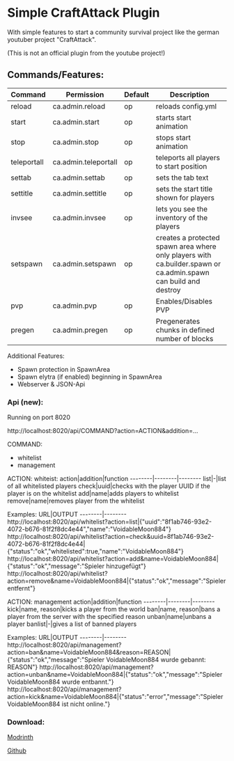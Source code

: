 # Simple CraftAttack Plugin

With simple features to start a community survival project like the german youtuber project "CraftAttack".

(This is not an official plugin from the youtube project!)

## Commands/Features:

Command | Permission | Default | Description
-------- | -------- | -------- | --------
reload | ca.admin.reload | op | reloads config.yml
start | ca.admin.start | op | starts start animation
stop | ca.admin.stop | op | stops start animation
teleportall | ca.admin.teleportall | op | teleports all players to start position
settab | ca.admin.settab | op | sets the tab text
settitle | ca.admin.settitle | op | sets the start title shown for players
invsee | ca.admin.invsee | op | lets you see the inventory of the players
setspawn | ca.admin.setspawn | op | creates a protected spawn area where only players with ca.builder.spawn or ca.admin.spawn can build and destroy
pvp | ca.admin.pvp | op | Enables/Disables PVP
pregen | ca.admin.pregen | op | Pregenerates chunks in defined number of blocks

Additional Features:
- Spawn protection in SpawnArea
- Spawn elytra (if enabled) beginning in SpawnArea
- Webserver & JSON-Api

### Api (new):
Running on port 8020

http://localhost:8020/api/COMMAND?action=ACTION&addition=...

COMMAND:
- whitelist
- management

ACTION: whiteist:
action|addition|function
--------|--------|--------
list|-|list of all whitelisted players
check|uuid|checks with the player UUID if the player is on the whitelist
add|name|adds players to whitelist
remove|name|removes player from the whitelist

Examples:
URL|OUTPUT
--------|--------
http://localhost:8020/api/whitelist?action=list|{"uuid":"8f1ab746-93e2-4072-b676-81f2f8dc4e44","name":"VoidableMoon884"}
http://localhost:8020/api/whitelist?action=check&uuid=8f1ab746-93e2-4072-b676-81f2f8dc4e44|{"status":"ok","whitelisted":true,"name":"VoidableMoon884"}
http://localhost:8020/api/whitelist?action=add&name=VoidableMoon884|{"status":"ok","message":"Spieler hinzugefügt"}
http://localhost:8020/api/whitelist?action=remove&name=VoidableMoon884|{"status":"ok","message":"Spieler entfernt"}

ACTION: management
action|addition|function
--------|--------|--------
kick|name, reason|kicks a player from the world
ban|name, reason|bans a player from the server with the specified reason
unban|name|unbans a player
banlist|-|gives a list of banned players

Examples:
URL|OUTPUT
--------|--------
http://localhost:8020/api/management?action=ban&name=VoidableMoon884&reason=REASON|{"status":"ok","message":"Spieler VoidableMoon884 wurde gebannt: REASON"}
http://localhost:8020/api/management?action=unban&name=VoidableMoon884|{"status":"ok","message":"Spieler VoidableMoon884 wurde entbannt."}
http://localhost:8020/api/management?action=kick&name=VoidableMoon884|{"status":"error","message":"Spieler VoidableMoon884 ist nicht online."}

### Download:
[Modrinth](https://modrinth.com/plugin/simple-craftattack#download)

[Github](https://github.com/VoidableMoon884/CraftAttack)